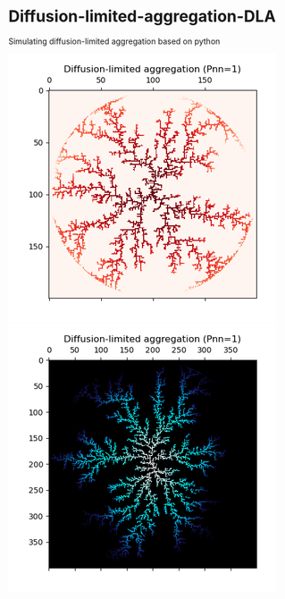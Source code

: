 # Diffusion-limited-aggregation-DLA
Simulating diffusion-limited aggregation based on python

![Image text](https://github.com/shepherdhenry/Diffusion-limited-aggregation-DLA/blob/main/image/eyes.png)
![Image text](https://github.com/shepherdhenry/Diffusion-limited-aggregation-DLA/blob/main/image/ice.png)
